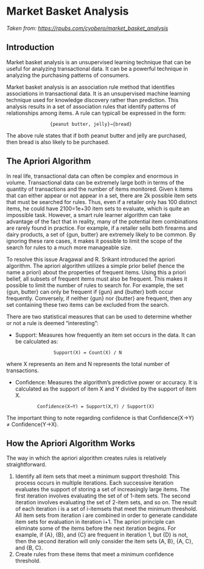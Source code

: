 # Market Basket Analysis

_Taken from: https://rpubs.com/cyobero/market_basket_analysis_

## Introduction
Market basket analysis is an unsupervised learning technique that can be useful for analyzing transactional data. It can be a powerful technique in analyzing the purchasing patterns of consumers.

Market basket analysis is an association rule method that identifies associations in transactional data. It is an unsupervised machine learning technique used for knowledge discovery rather than prediction. This analysis results in a set of association rules that identify patterns of relationships among items. A rule can typicall be expressed in the form:

                    {peanut butter, jelly}→{bread}
                    
The above rule states that if both peanut butter and jelly are purchased, then bread is also likely to be purchased.

## The Apriori Algorithm
In real life, transactional data can often be complex and enormous in volume. Transactional data can be extremely large both in terms of the quantity of transactions and the number of items monitored. Given k items that can either appear or not appear in a set, there are 2k possible item sets that must be searched for rules. Thus, even if a retailer only has 100 distinct items, he could have 2100=1e+30 item sets to evaluate, which is quite an impossible task. However, a smart rule learner algorithm can take advantage of the fact that in reality, many of the potential item combinations are rarely found in practice. For example, if a retailer sells both firearms and dairy products, a set of {gun, butter} are extremely likely to be common. By ignoring these rare cases, it makes it possible to limit the scope of the search for rules to a much more manageable size.

To resolve this issue Aragawal and R. Srikant introduced the apriori algorithm. The apriori algorithm utilizes a simple prior belief (hence the name a priori) about the properties of frequent items. Using this a priori belief, all subsets of frequent items must also be frequent. This makes it possible to limit the number of rules to search for. For example, the set {gun, butter} can only be frequent if {gun} and {butter} both occur frequently. Conversely, if neither {gun} nor {butter} are frequent, then any set containing these two items can be excluded from the search.

There are two statistical measures that can be used to determine whether or not a rule is deemed “interesting”:

- Support: Measures how frequently an item set occurs in the data. It can be calculated as:

                    Support(X) = Count(X) / N
                    
where X represents an item and N represents the total number of transactions.

- Confidence: Measures the algorithm’s predictive power or accuracy. It is calculated as the support of item X and Y divided by the support of item X.

              Confidence(X→Y) = Support(X,Y) / Support(X)
              
The important thing to note regarding confidence is that Confidence(X→Y) ≠ Confidence(Y→X). 

## How the Apriori Algorithm Works
The way in which the apriori algorithm creates rules is relatively straightforward.

1. Identify all item sets that meet a minimum support threshold: This process occurs in multiple iterations. Each successive iteration evaluates the support of storing a set of increasingly large items. The first iteration involves evaluating the set of of 1-item sets. The second iteration involves evaluating the set of 2-item sets, and so on. The result of each iteration i is a set of i-itemsets that meet the minimum threshold. All item sets from iteration i are combined in order to generate candidate item sets for evaluation in iteration i+1. The apriori principle can eliminate some of the items before the next iteration begins. For example, if {A}, {B}, and {C} are frequent in iteration 1, but {D} is not, then the second iteration will only consider the item sets {A, B}, {A, C}, and {B, C}.
2. Create rules from these items that meet a minimum confidence threshold.

